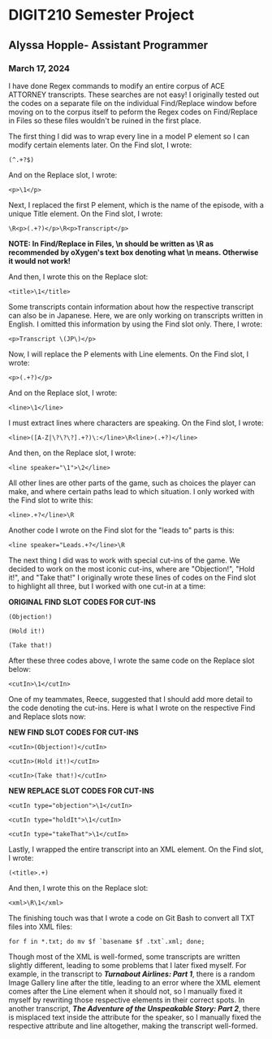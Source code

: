 # DIGIT210 Semester Project
## Alyssa Hopple- Assistant Programmer
### March 17, 2024
I have done Regex commands to modify an entire corpus of ACE ATTORNEY transcripts. These searches
are not easy! I originally tested out the codes on a separate file on the individual Find/Replace
window before moving on to the corpus
itself to peform the Regex codes on Find/Replace in Files so these files wouldn't be ruined in
the first place.

The first thing I did was to wrap every line in a model P element so I can modify certain elements
later. On the Find slot, I wrote:

```
(^.+?$)
```
And on the Replace slot, I wrote:

```
<p>\1</p>
```

Next, I replaced the first P element, which is the name of the episode, with a unique Title element.
On the Find slot, I wrote:

```
\R<p>(.+?)</p>\R<p>Transcript</p>
```
**NOTE: In Find/Replace in Files, &bsol;n should be written as &bsol;R as recommended by oXygen's
text box denoting what &bsol;n means. Otherwise it would not work!**

And then, I wrote this on the Replace slot:

```
<title>\1</title>
```

Some transcripts contain information about how the respective transcript can also be in Japanese.
Here, we are only working on transcripts written in English. I omitted this information by using the
Find slot only. There, I wrote:

```
<p>Transcript \(JP\)</p>
```

Now, I will replace the P elements with Line elements. On the Find slot, I wrote:

```
<p>(.+?)</p>
```

And on the Replace slot, I wrote:

```
<line>\1</line>
```

I must extract lines where characters are speaking. On the Find slot, I wrote:

```
<line>([A-Z|\?\?\?].+?)\:</line>\R<line>(.+?)</line>
```

And then, on the Replace slot, I wrote:

```
<line speaker="\1">\2</line>
```

All other lines are other parts of the game, such as choices the player can make, and where
certain paths lead to which situation. I only worked with the Find slot to write this:

```
<line>.+?</line>\R
```

Another code I wrote on the Find slot for the "leads to" parts is this:

```
<line speaker="Leads.+?</line>\R
```

The next thing I did was to work with special cut-ins of the game. We decided to work on the most
iconic cut-ins, where are "Objection!", "Hold it!", and "Take that!" I originally wrote these
lines of codes on the Find slot to highlight all three, but I worked with one cut-in at a time:

**ORIGINAL FIND SLOT CODES FOR CUT-INS**
```
(Objection!)
```

```
(Hold it!)
```

```
(Take that!)
```

After these three codes above, I wrote the same code on the Replace slot below:

```
<cutIn>\1</cutIn>
```

One of my teammates, Reece, suggested that I should add more detail to the code denoting the
cut-ins. Here is what I wrote on the respective Find and Replace slots now:

**NEW FIND SLOT CODES FOR CUT-INS**

```
<cutIn>(Objection!)</cutIn>
```

```
<cutIn>(Hold it!)</cutIn>
```

```
<cutIn>(Take that!)</cutIn>
```

**NEW REPLACE SLOT CODES FOR CUT-INS**

```
<cutIn type="objection">\1</cutIn>
```

```
<cutIn type="holdIt">\1</cutIn>
```

```
<cutIn type="takeThat">\1</cutIn>
```

Lastly, I wrapped the entire transcript into an XML element. On the Find slot, I wrote:

```
(<title>.+)
```

And then, I wrote this on the Replace slot:

```
<xml>\R\1</xml>
```

The finishing touch was that I wrote a code on Git Bash to convert all TXT files into XML files:

```
for f in *.txt; do mv $f `basename $f .txt`.xml; done;
```

Though most of the XML is well-formed, some transcripts are written slightly different, leading
to some problems that I later fixed myself. For example, in the transcript to ***Turnabout Airlines: Part 1***,
there is a random Image Gallery line after the title, leading to an error where the XML element
comes after the Line element when it should not, so I manually fixed it myself by rewriting those
respective elements in their correct spots. In another transcript, ***The Adventure of the Unspeakable Story: Part 2***,
there is misplaced text inside the attribute for the speaker, so I manually fixed the respective attribute and line altogether,
making the transcript well-formed.